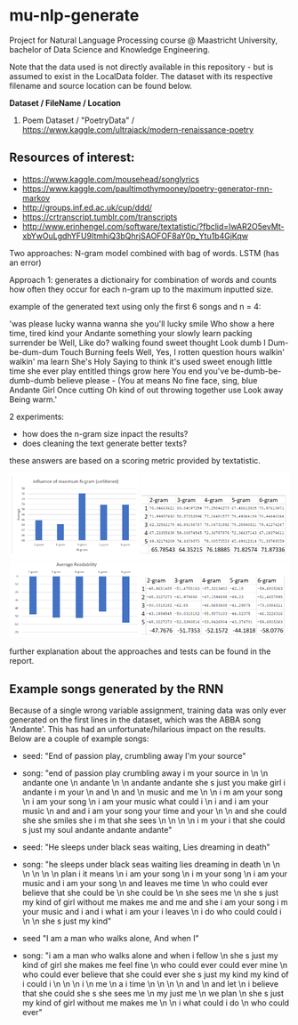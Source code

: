 # mu-nlp-generate
Project for Natural Language Processing course @ Maastricht University, bachelor of Data Science and Knowledge Engineering.

Note that the data used is not directly available in this repository - but is assumed to exist in the LocalData folder. The dataset with its respective filename and source location can be found below.

**Dataset / FileName / Location**
  
1. Poem Dataset / "PoetryData" / https://www.kaggle.com/ultrajack/modern-renaissance-poetry

## Resources of interest:
- https://www.kaggle.com/mousehead/songlyrics
- https://www.kaggle.com/paultimothymooney/poetry-generator-rnn-markov
- http://groups.inf.ed.ac.uk/cup/ddd/
- https://crtranscript.tumblr.com/transcripts
- http://www.erinhengel.com/software/textatistic/?fbclid=IwAR2O5evMt-xbYwOuLgdhYFU9ItmhiQ3bQhrjSAOFOF8aY0p_Ytu1b4GjKqw

Two approaches:
N-gram model combined with bag of words.
LSTM (has an error)

Approach 1:
generates a dictionairy for combination of words and counts how often they occur for each n-gram up to the maximum inputted size.

example of the generated text using only the first 6 songs and n = 4:

'was please lucky wanna wanna she you'll lucky smile Who show a here time, tired kind your Andante something your slowly learn packing surrender be Well, Like do? walking found sweet thought Look dumb I Dum-be-dum-dum Touch Burning feels Well, Yes, I rotten question hours walkin' walkin' ma learn She's Holy Saying to think it's used sweet enough little time she ever play entitled things grow here You end you've be-dumb-be-dumb-dumb believe please - (You at means No fine face, sing, blue Andante Girl Once cutting Oh kind of out throwing together use Look away Being warm.'

2 experiments:
- how does the n-gram size inpact the results?
- does cleaning the text generate better texts?

these answers are based on a scoring metric provided by textatistic.

![Screenshot](unfiltered.PNG)
![Screenshot](filtered.PNG)

further explanation about the approaches and tests can be found in the report.

## Example songs generated by the RNN

Because of a single wrong variable assignment, training data was only ever generated on the first lines in the dataset, which was the ABBA song 'Andante'. This has had an unfortunate/hilarious impact on the results.
Below are a couple of example songs:

- seed: "End of passion play, crumbling away I'm your source"
- song: "end of passion play crumbling away i m your source in \\n \\n andante one \\n andante \\n \\n andante andante she s just you make girl i andante i m your \\n and \\n and \\n music and me \\n \\n i m am your song \\n i am your song \\n i am your music what could i \\n i and i am your music \\n and and i am your song your time and your \\n \\n and she could she she smiles she i m that she sees \\n \\n \\n \\n i m your i that she could s just my soul andante andante andante"


- seed: "He sleeps under black seas waiting, Lies dreaming in death"
- song: "he sleeps under black seas waiting lies dreaming in death \\n \\n \\n \\n \\n \\n plan i it means \\n i am your song \\n i m your song \\n i am your music and i am your song \\n and leaves me time \\n who could ever believe that she could be \\n she could be \\n she sees me \\n she s just my kind of girl without me makes me and me and she i am your song i m your music and i and i what i am your i leaves \\n i do who could could i \\n \\n she s just my kind"


- seed "I am a man who walks alone, And when I"
- song: "i am a man who walks alone and when i fellow \\n she s just my kind of girl she makes me feel fine \\n who could ever could ever mine \\n who could ever believe that she could ever she s just my kind my kind of i could i \\n \\n \\n i \\n me \\n a i time \\n \\n \\n \\n and \\n and let \\n i believe that she could she s she sees me \\n my just me \\n we plan \\n she s just my kind of girl without me makes me \\n \\n i what could i do \\n who could ever"
